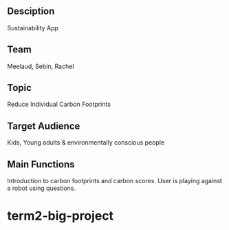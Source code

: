 ## Desciption
Sustainability App

## Team
Meelaud, Sebin, Rachel

## Topic
Reduce Individual Carbon Footprints

## Target Audience
Kids, Young adults & environmentally conscious people

## Main Functions
 Introduction to carbon footprints and carbon scores. User is playing against a robot using questions.

# term2-big-project
